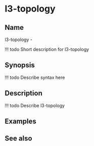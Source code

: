 

# l3-topology


## Name
l3-topology - 

<!-- prettier-ignore -->
!!! todo
     Short description for l3-topology

## Synopsis
<!-- prettier-ignore -->
!!! todo
    Describe syntax here

## Description
<!-- prettier-ignore -->
!!! todo
    Describe l3-topology

## Examples

## See also

